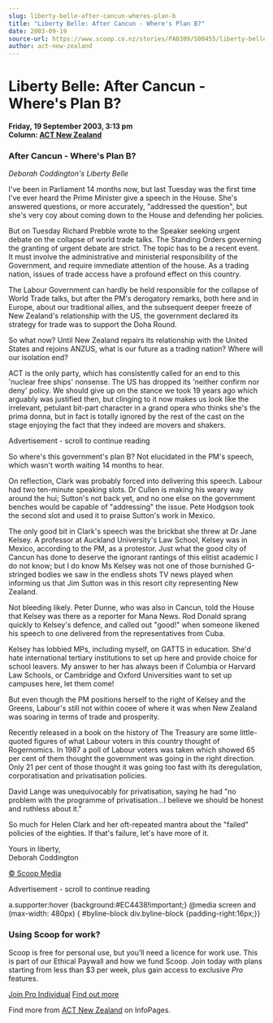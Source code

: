 ```yaml
---
slug: liberty-belle-after-cancun-wheres-plan-b
title: "Liberty Belle: After Cancun - Where's Plan B?"
date: 2003-09-19
source-url: https://www.scoop.co.nz/stories/PA0309/S00455/liberty-belle-after-cancun-wheres-plan-b.htm
author: act-new-zealand
---
```

Liberty Belle: After Cancun - Where's Plan B?
=============================================

**Friday, 19 September 2003, 3:13 pm**  
**Column: [ACT New Zealand](https://info.scoop.co.nz/ACT_New_Zealand)**

### After Cancun - Where's Plan B?

  
_Deborah Coddington's Liberty Belle_  

I've been in Parliament 14 months now, but last Tuesday was the first time I've ever heard the Prime Minister give a speech in the House. She's answered questions, or more accurately, "addressed the question", but she's very coy about coming down to the House and defending her policies.

But on Tuesday Richard Prebble wrote to the Speaker seeking urgent debate on the collapse of world trade talks. The Standing Orders governing the granting of urgent debate are strict. The topic has to be a recent event. It must involve the administrative and ministerial responsibility of the Government, and require immediate attention of the house. As a trading nation, issues of trade access have a profound effect on this country.

The Labour Government can hardly be held responsible for the collapse of World Trade talks, but after the PM's derogatory remarks, both here and in Europe, about our traditional allies, and the subsequent deeper freeze of New Zealand's relationship with the US, the government declared its strategy for trade was to support the Doha Round.

So what now? Until New Zealand repairs its relationship with the United States and rejoins ANZUS, what is our future as a trading nation? Where will our isolation end?

ACT is the only party, which has consistently called for an end to this 'nuclear free ships' nonsense. The US has dropped its 'neither confirm nor deny' policy. We should give up on the stance we took 19 years ago which arguably was justified then, but clinging to it now makes us look like the irrelevant, petulant bit-part character in a grand opera who thinks she's the prima donna, but in fact is totally ignored by the rest of the cast on the stage enjoying the fact that they indeed are movers and shakers.

Advertisement - scroll to continue reading





So where's this government's plan B? Not elucidated in the PM's speech, which wasn't worth waiting 14 months to hear.

On reflection, Clark was probably forced into delivering this speech. Labour had two ten-minute speaking slots. Dr Cullen is making his weary way around the hui; Sutton's not back yet, and no one else on the government benches would be capable of "addressing" the issue. Pete Hodgson took the second slot and used it to praise Sutton's work in Mexico.

The only good bit in Clark's speech was the brickbat she threw at Dr Jane Kelsey. A professor at Auckland University's Law School, Kelsey was in Mexico, according to the PM, as a protestor. Just what the good city of Cancun has done to deserve the ignorant rantings of this elitist academic I do not know; but I do know Ms Kelsey was not one of those burnished G-stringed bodies we saw in the endless shots TV news played when informing us that Jim Sutton was in this resort city representing New Zealand.

Not bleeding likely. Peter Dunne, who was also in Cancun, told the House that Kelsey was there as a reporter for Mana News. Rod Donald sprang quickly to Kelsey's defence, and called out "good!" when someone likened his speech to one delivered from the representatives from Cuba.

Kelsey has lobbied MPs, including myself, on GATTS in education. She'd hate international tertiary institutions to set up here and provide choice for school leavers. My answer to her has always been if Columbia or Harvard Law Schools, or Cambridge and Oxford Universities want to set up campuses here, let them come!

But even though the PM positions herself to the right of Kelsey and the Greens, Labour's still not within cooee of where it was when New Zealand was soaring in terms of trade and prosperity.

Recently released in a book on the history of The Treasury are some little-quoted figures of what Labour voters in this country thought of Rogernomics. In 1987 a poll of Labour voters was taken which showed 65 per cent of them thought the government was going in the right direction. Only 21 per cent of those thought it was going too fast with its deregulation, corporatisation and privatisation policies.

David Lange was unequivocably for privatisation, saying he had "no problem with the programme of privatisation...I believe we should be honest and ruthless about it."

So much for Helen Clark and her oft-repeated mantra about the "failed" policies of the eighties. If that's failure, let's have more of it.

Yours in liberty,  
Deborah Coddington

  

[© Scoop Media](http://www.scoop.co.nz/about/terms.html)  

Advertisement - scroll to continue reading



a.supporter:hover {background:#EC4438!important;} @media screen and (max-width: 480px) { #byline-block div.byline-block {padding-right:16px;}}

### Using Scoop for work?

Scoop is free for personal use, but you’ll need a licence for work use. This is part of our Ethical Paywall and how we fund Scoop. Join today with plans starting from less than $3 per week, plus gain access to exclusive _Pro_ features.  
  
[Join Pro Individual](https://pro.scoop.co.nz/Individual/?from=ProIn24) [Find out more](https://pro.scoop.co.nz/using-scoop-for-work/?from=ProIn24)

Find more from [ACT New Zealand](https://info.scoop.co.nz/ACT_New_Zealand) on InfoPages.